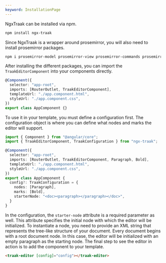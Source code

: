 ```yaml
---
keyword: InstallationPage
---
```


NgxTraak can be installed via npm.

```bash
npm install ngx-traak
```

Since NgxTraak is a wrapper around prosemirror, you will also need to install prosemirror packages. 

```bash
npm i prosemirror-model prosemirror-view prosemirror-commands prosemirror-state prosemirror-inputrules prosemirror-schema-list prosemirror-keymap
```

After installing the different packages, you can import the `TraakEditorComponent` into your components directly.
  
```typescript
@Component({
  selector: "app-root",
  imports: [RouterOutlet, TraakEditorComponent],
  templateUrl: "./app.component.html",
  styleUrl: "./app.component.css",
})
export class AppComponent {}
```

To use it in your template, you must define a configuration first. The configuration object is where you can define
what nodes and marks the editor will support.

```typescript
import { Component } from "@angular/core";
import { TraakEditorComponent, TraakConfiguration } from "ngx-traak";

@Component({
  selector: "app-root",
  imports: [RouterOutlet, TraakEditorComponent, Paragraph, Bold],
  templateUrl: "./app.component.html",
  styleUrl: "./app.component.css",
})
export class AppComponent {
  config?: TraakConfiguration = {
    nodes: [Paragraph],
    marks: [Bold],
    starterNode: "<doc><paragraph></paragraph></doc>",
  }
}
```

In the configuration, the `starter-node` attribute is a required parameter as well. 
This attribute specifies the initial node with which the editor will be initialized. To instantiate a node, you need to provide an XML string that represents the tree-like structure of your document. 
Every document begins with a root document node. 
In this case, the editor will be initialized with an empty paragraph as the starting node.
The final step to see the editor in action is to add the component to your template.
```html
<traak-editor [config]="config"></traak-editor>
```
